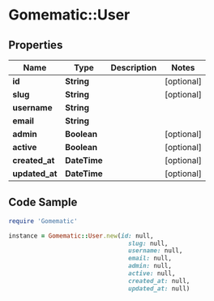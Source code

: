 # Gomematic::User

## Properties

Name | Type | Description | Notes
------------ | ------------- | ------------- | -------------
**id** | **String** |  | [optional] 
**slug** | **String** |  | [optional] 
**username** | **String** |  | 
**email** | **String** |  | 
**admin** | **Boolean** |  | [optional] 
**active** | **Boolean** |  | [optional] 
**created_at** | **DateTime** |  | [optional] 
**updated_at** | **DateTime** |  | [optional] 

## Code Sample

```ruby
require 'Gomematic'

instance = Gomematic::User.new(id: null,
                                 slug: null,
                                 username: null,
                                 email: null,
                                 admin: null,
                                 active: null,
                                 created_at: null,
                                 updated_at: null)
```


